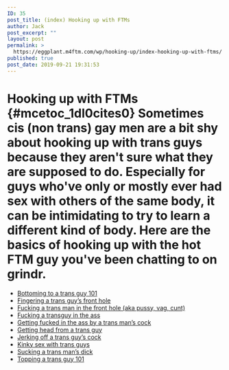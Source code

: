 ```yaml
---
ID: 35
post_title: (index) Hooking up with FTMs
author: Jack
post_excerpt: ""
layout: post
permalink: >
  https://eggplant.m4ftm.com/wp/hooking-up/index-hooking-up-with-ftms/
published: true
post_date: 2019-09-21 19:31:53
---
```

# Hooking up with FTMs {#mcetoc_1dl0cites0} Sometimes cis (non trans) gay men are a bit shy about hooking up with trans guys because they aren't sure what they are supposed to do. Especially for guys who've only or mostly ever had sex with others of the same body, it can be intimidating to try to learn a different kind of body. Here are the basics of hooking up with the hot FTM guy you've been chatting to on grindr. 

<ul class="children">
  <li class="page_item page-item-483">
    <a href="http://m4ftm.com/hooking-up/bottoming-to-a-trans-guy/">Bottoming to a trans guy 101</a>
  </li>
  <li class="page_item page-item-887">
    <a href="http://m4ftm.com/hooking-up/fingering-a-trans-guys-front-hole/">Fingering a trans guy’s front hole</a>
  </li>
  <li class="page_item page-item-870">
    <a href="https://m4ftm.com/hooking-up/fucking-a-trans-man-in-the-front-hole-aka-pussy-vag-cunt/">Fucking a trans man in the front hole (aka pussy, vag, cunt)</a>
  </li>
  <li class="page_item page-item-861">
    <a href="http://m4ftm.com/hooking-up/fucking-a-transguy-in-the-ass/">Fucking a transguy in the ass</a>
  </li>
  <li class="page_item page-item-897">
    <a href="http://m4ftm.com/hooking-up/getting-fucked-in-the-ass-by-a-trans-mans-cock/">Getting fucked in the ass by a trans man’s cock</a>
  </li>
  <li class="page_item page-item-857">
    <a href="http://m4ftm.com/hooking-up/getting-head-from-a-trans-guy/">Getting head from a trans guy</a>
  </li>
  <li class="page_item page-item-793">
    <a href="http://m4ftm.com/hooking-up/jerking-off-a-trans-guy/">Jerking off a trans guy’s cock</a>
  </li>
  <li class="page_item page-item-485">
    <a href="http://m4ftm.com/hooking-up/kinky-sex-with-trans-guys/">Kinky sex with trans guys</a>
  </li>
  <li class="page_item page-item-902">
    <a href="http://m4ftm.com/hooking-up/sucking-a-trans-mans-dick/">Sucking a trans man’s dick</a>
  </li>
  <li class="page_item page-item-479">
    <a href="http://m4ftm.com/hooking-up/topping-a-trans-guy/">Topping a trans guy 101</a>
  </li>
</ul>

<!--more-->